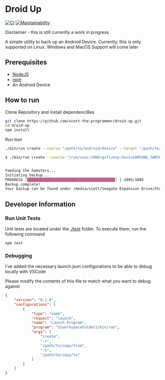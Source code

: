 # Droid Up

[![CI](https://github.com/scott-the-programmer/droid-up/workflows/CI/badge.svg)](https://github.com/scott-the-programmer/droid-up/actions)
[![Maintainability](https://api.codeclimate.com/v1/badges/ef0daf22a7e958c82ba6/maintainability)](https://codeclimate.com/github/scott-the-programmer/droid-up/maintainability)

Disclaimer - this is still currently a work in progress

A simple utility to back up an Android Device. Currently, this is only supported on Linux. Windows and MacOS Support will come later


## Prerequisites

* [NodeJS](https://nodejs.org/en/download/)
* [npm](https://www.npmjs.com/get-npm)
* An Android Device


## How to run

Clone Repository and install dependenci9es

```bash
git clone https://github.com/scott-the-programmer/droid-up.git   
cd droid-up
npm install
```

Run tool

```bash
./bin/run create --source "/path/to/android/device" --target "/path/to/save/backup/to"
```

```bash
$ ./bin/run create --source "/run/user/1000/gvfs/mtp:host=SAMSUNG_SAMSUNG_Android_RF8M2173LEP/Phone/DCIM/Camera" --target "/media/scott/Seagate Expansion Drive/Storage/phone-backups"


Feeding the hamsters...
Initiating backup...
PROGRESS [████████████████████████████████████████] | 1095/1095
Backup complete!
Your backup can be found under /media/scott/Seagate Expansion Drive/Storage/phone-backups/SAMSUNG_SAMSUNG_Android_RF8M2173LEP-1587971393405-droid-up
```

## Developer Information

### Run Unit Tests

Unit tests are located under the [./test](./test) folder. To execute them, run the following command

```bash
npm test
```

### Debugging

I've added the necessary launch.json configurations to be able to debug locally with VSCode

Please modify the contents of this file to match what you want to debug against

```json
{
    "version": "0.2.0",
    "configurations": [
        {
            "type": "node",
            "request": "launch",
            "name": "Launch Program",
            "program": "${workspaceFolder}/bin/run",
            "args": [
                "create",
                "-s",
                "/path/to/copy/from",
                "-t",
                "/path/to/copy/to"
            ]
        }
    ]
}
```
